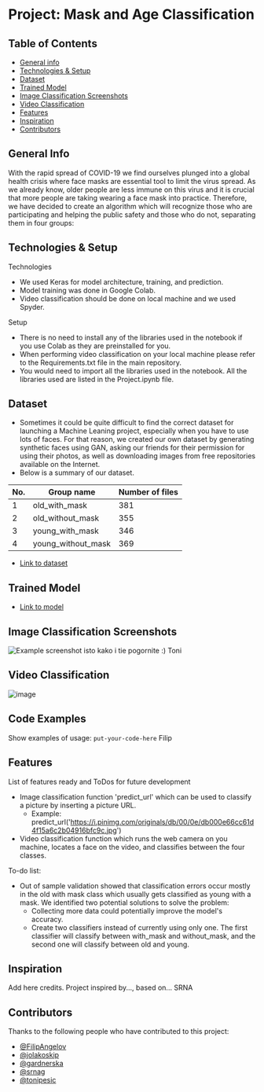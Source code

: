 # Project: Mask and Age Classification 

## Table of Contents
* [General info](#general-info)
* [Technologies & Setup](#technologies-&-setup)
* [Dataset](#dataset)
* [Trained Model](#trained-model) 
* [Image Classification Screenshots](#image-classification-screenshots)
* [Video Classification](#video-classification)
* [Features](#features)
* [Inspiration](#inspiration)
* [Contributors](#contributors)


## General Info
With the rapid spread of COVID-19 we find ourselves plunged into a global health crisis where face masks are essential tool to limit the virus spread. As we already know, older people are less immune on this virus and it is crucial that more people are taking wearing a face mask into practice. Therefore, we have decided to create an algorithm which will recognize those who are participating and helping the public safety and those who do not, separating them in four groups:






## Technologies & Setup
Technologies
* We used Keras for model architecture, training, and prediction.
* Model training was done in Google Colab.
* Video classification should be done on local machine and we used Spyder.

Setup
* There is no need to install any of the libraries used in the notebook if you use Colab as they are preinstalled for you. 
* When performing video classification on your local machine please refer to the Requirements.txt file in the main repository.  
* You would need to import all the libraries used in the notebook. All the libraries used are listed in the Project.ipynb file.


## Dataset
* Sometimes it could be quite difficult to find the correct dataset for launching a Machine Leaning project, especially when you have to use lots of faces. For that reason, we created our own dataset by generating synthetic faces using GAN, asking our friends for their permission for using their photos, as well as downloading images from free repositories available on the Internet. 
* Below is a summary of our dataset.

| No.  | Group name  | Number of files |
| ------------- | ------------- | ------------- |
|1 | old_with_mask  | 381 |
|2| old_without_mask |  355 |
|3| young_with_mask  | 346  |
|4| young_without_mask  | 369 |

* [Link to dataset](https://drive.google.com/file/d/14RjXeKji5mtuWSB7Xbvnq4kWDeDpLGjj/view?usp=sharing) 

## Trained Model
* [Link to model](https://drive.google.com/file/d/1gRgRUPW7TaYpF2wXa5eTRINbXx3vCs9n/view?usp=sharing)
 

## Image Classification Screenshots
![Example screenshot](./img/screenshot.png)
isto kako i tie pogornite :)
Toni

## Video Classification
![image](https://github.com/FilipAngelov/Mask_and_Age_Classification/blob/master/other/gif-petar.gif)

## Code Examples
Show examples of usage:
`put-your-code-here`
Filip

## Features
List of features ready and ToDos for future development
* Image classification function 'predict_url' which can be used to classify a picture by inserting a picture URL.
  * Example: predict_url('https://i.pinimg.com/originals/db/00/0e/db000e66cc61d4f15a6c2b04916bfc9c.jpg')
* Video classification function which runs the web camera on you machine, locates a face on the video, and classifies between the four classes.

To-do list:
* Out of sample validation showed that classification errors occur mostly in the old with mask class which usually gets classified as young with a mask. We identified two potential solutions to solve the problem:
  * Collecting more data could potentially improve the model's accuracy. 
  * Create two classifiers instead of currently using only one. The first classifier will classify between with_mask and without_mask, and the second one will classify between old and young.


## Inspiration
Add here credits. Project inspired by..., based on...
SRNA

## Contributors

Thanks to the following people who have contributed to this project:

* [@FilipAngelov](https://github.com/FilipAngelov) 
* [@jolakoskip](https://github.com/jolakoskip) 
* [@gardnerska](https://github.com/gardnerska) 
* [@srnag](https://github.com/srnag)
* [@tonipesic](https://github.com/tonipesic)
